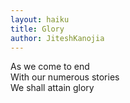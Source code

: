 ```yaml
---
layout: haiku
title: Glory
author: JiteshKanojia
---
```


As we come to end<br>
With our numerous stories<br>
We shall attain glory<br>
